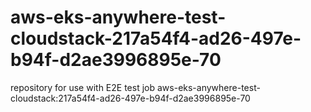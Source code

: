 # aws-eks-anywhere-test-cloudstack-217a54f4-ad26-497e-b94f-d2ae3996895e-70
repository for use with E2E test job aws-eks-anywhere-test-cloudstack:217a54f4-ad26-497e-b94f-d2ae3996895e-70
